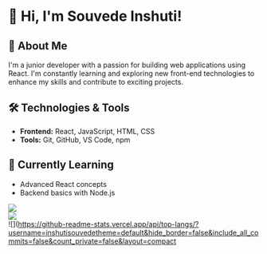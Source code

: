# 👋 Hi, I'm Souvede Inshuti!

## 🚀 About Me
I'm a junior developer with a passion for building web applications using React. I'm constantly learning and exploring new front-end technologies to enhance my skills and contribute to exciting projects.

## 🛠️ Technologies & Tools
- **Frontend:** React, JavaScript, HTML, CSS
- **Tools:** Git, GitHub, VS Code, npm

## 🌱 Currently Learning
- Advanced React concepts
- Backend basics with Node.js

 ![](https://github-readme-stats.vercel.app/api?username=inshutisouvede&theme=default&hide_border=false&include_all_commits=false&count_private=false)<br/>
![](https://github-readme-streak-stats.herokuapp.com/?user=inshutisouvede&theme=default&hide_border=false)<br/>
![](https://github-readme-stats.vercel.app/api/top-langs/?username=inshutisouvedetheme=default&hide_border=false&include_all_commits=false&count_private=false&layout=compact
